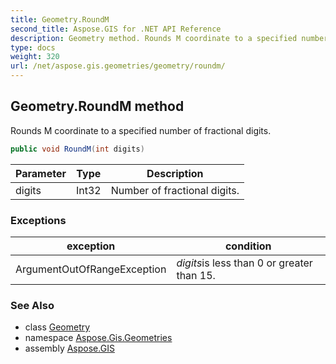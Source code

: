 ```yaml
---
title: Geometry.RoundM
second_title: Aspose.GIS for .NET API Reference
description: Geometry method. Rounds M coordinate to a specified number of fractional digits.
type: docs
weight: 320
url: /net/aspose.gis.geometries/geometry/roundm/
---
```

## Geometry.RoundM method

Rounds M coordinate to a specified number of fractional digits.

```csharp
public void RoundM(int digits)
```

| Parameter | Type | Description |
| --- | --- | --- |
| digits | Int32 | Number of fractional digits. |

### Exceptions

| exception | condition |
| --- | --- |
| ArgumentOutOfRangeException | *digits*is less than 0 or greater than 15. |

### See Also

* class [Geometry](../)
* namespace [Aspose.Gis.Geometries](../../geometry/)
* assembly [Aspose.GIS](../../../)


